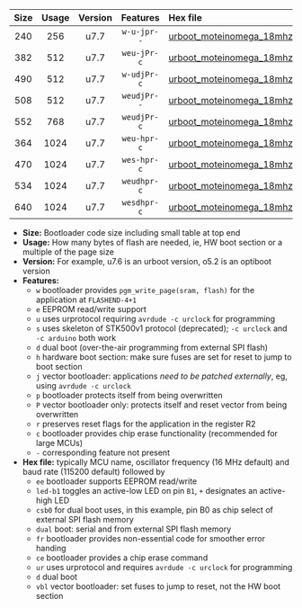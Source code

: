 |Size|Usage|Version|Features|Hex file|
|:-:|:-:|:-:|:-:|:--|
|240|256|u7.7|`w-u-jpr--`|[urboot_moteinomega_18mhz432_115200bps_led+d7_ur_vbl.hex](https://raw.githubusercontent.com/stefanrueger/urboot.hex/main/boards/moteinomega/fcpu_18mhz432/115200_bps/urboot_moteinomega_18mhz432_115200bps_led+d7_ur_vbl.hex)|
|382|512|u7.7|`weu-jPr-c`|[urboot_moteinomega_18mhz432_115200bps_ee_led+d7_fr_ce_ur_vbl.hex](https://raw.githubusercontent.com/stefanrueger/urboot.hex/main/boards/moteinomega/fcpu_18mhz432/115200_bps/urboot_moteinomega_18mhz432_115200bps_ee_led+d7_fr_ce_ur_vbl.hex)|
|490|512|u7.7|`w-udjPr-c`|[urboot_moteinomega_18mhz432_115200bps_led+d7_csc7_dual_fr_ce_ur_vbl.hex](https://raw.githubusercontent.com/stefanrueger/urboot.hex/main/boards/moteinomega/fcpu_18mhz432/115200_bps/urboot_moteinomega_18mhz432_115200bps_led+d7_csc7_dual_fr_ce_ur_vbl.hex)|
|508|512|u7.7|`weudjPr--`|[urboot_moteinomega_18mhz432_115200bps_ee_led+d7_csc7_dual_fr_ur_vbl.hex](https://raw.githubusercontent.com/stefanrueger/urboot.hex/main/boards/moteinomega/fcpu_18mhz432/115200_bps/urboot_moteinomega_18mhz432_115200bps_ee_led+d7_csc7_dual_fr_ur_vbl.hex)|
|552|768|u7.7|`weudjPr-c`|[urboot_moteinomega_18mhz432_115200bps_ee_led+d7_csc7_dual_fr_ce_ur_vbl.hex](https://raw.githubusercontent.com/stefanrueger/urboot.hex/main/boards/moteinomega/fcpu_18mhz432/115200_bps/urboot_moteinomega_18mhz432_115200bps_ee_led+d7_csc7_dual_fr_ce_ur_vbl.hex)|
|364|1024|u7.7|`weu-hpr-c`|[urboot_moteinomega_18mhz432_115200bps_ee_led+d7_fr_ce_ur.hex](https://raw.githubusercontent.com/stefanrueger/urboot.hex/main/boards/moteinomega/fcpu_18mhz432/115200_bps/urboot_moteinomega_18mhz432_115200bps_ee_led+d7_fr_ce_ur.hex)|
|470|1024|u7.7|`wes-hpr-c`|[urboot_moteinomega_18mhz432_115200bps_ee_led+d7_fr_ce.hex](https://raw.githubusercontent.com/stefanrueger/urboot.hex/main/boards/moteinomega/fcpu_18mhz432/115200_bps/urboot_moteinomega_18mhz432_115200bps_ee_led+d7_fr_ce.hex)|
|534|1024|u7.7|`weudhpr-c`|[urboot_moteinomega_18mhz432_115200bps_ee_led+d7_csc7_dual_fr_ce_ur.hex](https://raw.githubusercontent.com/stefanrueger/urboot.hex/main/boards/moteinomega/fcpu_18mhz432/115200_bps/urboot_moteinomega_18mhz432_115200bps_ee_led+d7_csc7_dual_fr_ce_ur.hex)|
|640|1024|u7.7|`wesdhpr-c`|[urboot_moteinomega_18mhz432_115200bps_ee_led+d7_csc7_dual_fr_ce.hex](https://raw.githubusercontent.com/stefanrueger/urboot.hex/main/boards/moteinomega/fcpu_18mhz432/115200_bps/urboot_moteinomega_18mhz432_115200bps_ee_led+d7_csc7_dual_fr_ce.hex)|

- **Size:** Bootloader code size including small table at top end
- **Usage:** How many bytes of flash are needed, ie, HW boot section or a multiple of the page size
- **Version:** For example, u7.6 is an urboot version, o5.2 is an optiboot version
- **Features:**
  + `w` bootloader provides `pgm_write_page(sram, flash)` for the application at `FLASHEND-4+1`
  + `e` EEPROM read/write support
  + `u` uses urprotocol requiring `avrdude -c urclock` for programming
  + `s` uses skeleton of STK500v1 protocol (deprecated); `-c urclock` and `-c arduino` both work
  + `d` dual boot (over-the-air programming from external SPI flash)
  + `h` hardware boot section: make sure fuses are set for reset to jump to boot section
  + `j` vector bootloader: applications *need to be patched externally*, eg, using `avrdude -c urclock`
  + `p` bootloader protects itself from being overwritten
  + `P` vector bootloader only: protects itself and reset vector from being overwritten
  + `r` preserves reset flags for the application in the register R2
  + `c` bootloader provides chip erase functionality (recommended for large MCUs)
  + `-` corresponding feature not present
- **Hex file:** typically MCU name, oscillator frequency (16 MHz default) and baud rate (115200 default) followed by
  + `ee` bootloader supports EEPROM read/write
  + `led-b1` toggles an active-low LED on pin `B1`, `+` designates an active-high LED
  + `csb0` for dual boot uses, in this example, pin B0 as chip select of external SPI flash memory
  + `dual` boot: serial and from external SPI flash memory
  + `fr` bootloader provides non-essential code for smoother error handing
  + `ce` bootloader provides a chip erase command
  + `ur` uses urprotocol and requires `avrdude -c urclock` for programming
  + `d` dual boot
  + `vbl` vector bootloader: set fuses to jump to reset, not the HW boot section
